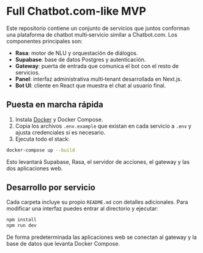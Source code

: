 # Full Chatbot.com-like MVP

Este repositorio contiene un conjunto de servicios que juntos conforman una plataforma de chatbot multi‑servicio similar a Chatbot.com. Los componentes principales son:

- **Rasa**: motor de NLU y orquestación de diálogos.
- **Supabase**: base de datos Postgres y autenticación.
- **Gateway**: puerta de entrada que comunica el bot con el resto de servicios.
- **Panel**: interfaz administrativa multi‑tenant desarrollada en Next.js.
- **Bot UI**: cliente en React que muestra el chat al usuario final.

## Puesta en marcha rápida

1. Instala [Docker](https://www.docker.com/) y Docker Compose.
2. Copia los archivos `.env.example` que existan en cada servicio a `.env` y ajusta credenciales si es necesario.
3. Ejecuta todo el stack:

```bash
docker-compose up --build
```

Esto levantará Supabase, Rasa, el servidor de acciones, el gateway y las dos aplicaciones web.

## Desarrollo por servicio

Cada carpeta incluye su propio `README.md` con detalles adicionales. Para modificar una interfaz puedes entrar al directorio y ejecutar:

```bash
npm install
npm run dev
```

De forma predeterminada las aplicaciones web se conectan al gateway y la base de datos que levanta Docker Compose.

